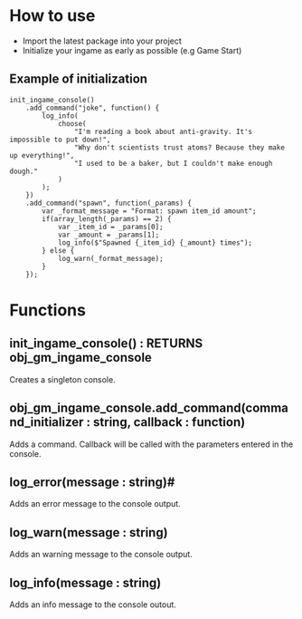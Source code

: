 # How to use
- Import the latest package into your project
- Initialize your ingame as early as possible (e.g Game Start)

## Example of initialization
```gml
init_ingame_console()
	.add_command("joke", function() {
		log_info(
			choose(
				"I'm reading a book about anti-gravity. It's impossible to put down!",
				"Why don't scientists trust atoms? Because they make up everything!",
				"I used to be a baker, but I couldn't make enough dough."
			)
		);
	})
	.add_command("spawn", function(_params) {
		var _format_message = "Format: spawn item_id amount";
		if(array_length(_params) == 2) {
			var _item_id = _params[0];
			var _amount = _params[1];
			log_info($"Spawned {_item_id} {_amount} times");
		} else {
			log_warn(_format_message);	
		}
	});
```

# Functions
## init_ingame_console() : RETURNS obj_gm_ingame_console
Creates a singleton console.
## obj_gm_ingame_console.add_command(command_initializer : string, callback : function)
Adds a command. Callback will be called with the parameters entered in the console.
## log_error(message : string)#
Adds an error message to the console output.
## log_warn(message : string)
Adds an warning message to the console output.
## log_info(message : string)
Adds an info message to the console outout.
